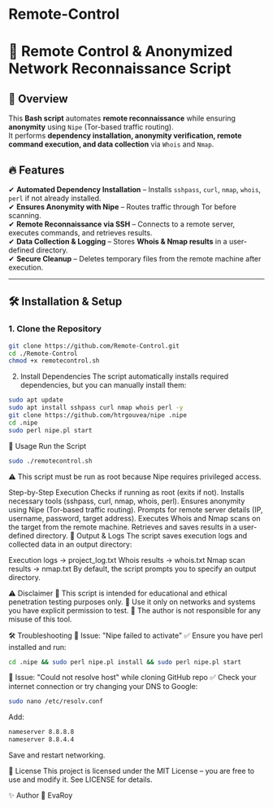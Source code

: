 # Remote-Control
# 🚀 Remote Control & Anonymized Network Reconnaissance Script

## 📌 Overview
This **Bash script** automates **remote reconnaissance** while ensuring **anonymity** using `Nipe` (Tor-based traffic routing).  
It performs **dependency installation, anonymity verification, remote command execution, and data collection** via `Whois` and `Nmap`.  

## 🔥 Features
✔ **Automated Dependency Installation** – Installs `sshpass`, `curl`, `nmap`, `whois`, `perl` if not already installed.  
✔ **Ensures Anonymity with Nipe** – Routes traffic through Tor before scanning.  
✔ **Remote Reconnaissance via SSH** – Connects to a remote server, executes commands, and retrieves results.  
✔ **Data Collection & Logging** – Stores **Whois & Nmap results** in a user-defined directory.  
✔ **Secure Cleanup** – Deletes temporary files from the remote machine after execution.  

---

## 🛠️ Installation & Setup

### **1. Clone the Repository**
```bash
git clone https://github.com/Remote-Control.git
cd ./Remote-Control
chmod +x remotecontrol.sh
```

2. Install Dependencies
The script automatically installs required dependencies, but you can manually install them:
```bash
sudo apt update
sudo apt install sshpass curl nmap whois perl -y
git clone https://github.com/htrgouvea/nipe .nipe
cd .nipe
sudo perl nipe.pl start
```

🚀 Usage
Run the Script
```bash
sudo ./remotecontrol.sh
```

⚠ This script must be run as root because Nipe requires privileged access.

Step-by-Step Execution
Checks if running as root (exits if not).
Installs necessary tools (sshpass, curl, nmap, whois, perl).
Ensures anonymity using Nipe (Tor-based traffic routing).
Prompts for remote server details (IP, username, password, target address).
Executes Whois and Nmap scans on the target from the remote machine.
Retrieves and saves results in a user-defined directory.
📂 Output & Logs
The script saves execution logs and collected data in an output directory:

Execution logs → project_log.txt
Whois results → whois.txt
Nmap scan results → nmap.txt
By default, the script prompts you to specify an output directory.

⚠️ Disclaimer
🚨 This script is intended for educational and ethical penetration testing purposes only.
🚨 Use it only on networks and systems you have explicit permission to test.
🚨 The author is not responsible for any misuse of this tool.

🛠️ Troubleshooting
🔹 Issue: "Nipe failed to activate"
✅ Ensure you have perl installed and run:
```bash
cd .nipe && sudo perl nipe.pl install && sudo perl nipe.pl start
```
🔹 Issue: "Could not resolve host" while cloning GitHub repo
✅ Check your internet connection or try changing your DNS to Google:
```bash
sudo nano /etc/resolv.conf
```
Add:
```bash
nameserver 8.8.8.8
nameserver 8.8.4.4
```
Save and restart networking.

📜 License
This project is licensed under the MIT License – you are free to use and modify it. See LICENSE for details.

✨ Author
👤 EvaRoy

